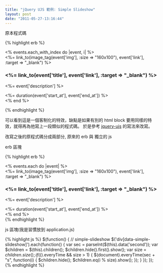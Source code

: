 ```yaml
---
title: "jQuery UJS 範例: Simple Slideshow"
layout: post
date: "2011-05-27-13:16:44"
---
```


原本程式碼

{% highlight erb %}
<div class="box-text">
<% events.each_with_index do |event, i| %> 
  <div class='grid <%= "mydiary-event-#{i+1}" %>'>
    <%= link_to(image_tag(event['img'], :size => "160x100"), event['link'], :target => "_blank") %> 
    <h3><%= link_to(event['title'], event['link'], :target => "_blank") %></h3>
    <p><%= event['description'] %></p>
    <span><%= duration(event['start_at'], event['end_at']) %></span>
  </div>
<% end %> 
</div>

<script type="text/javascript" charset="utf-8">
  $("#activity").find(".grid").hide();
  $("#activity").find(".mydiary-event-1").show();

  $(function(){
    var event_num = 1;
    var event_total = <%= events.size %>;
    $(document).everyTime("15s", function(i) {
      event_num = i % event_total + 1;
      $("#activity").find(".grid").hide();
      $("#activity").find(".mydiary-event-"+event_num).show();
    });
  });
</script>
{% endhighlight %}

可以看到這是一個客制化的特效，缺點是如果有別的 html block 要用同樣的特效，就得再為他寫上一段類似的程式碼。
於是參考 [jquery-ujs][] 的寫法來改寫。

改寫之後的原程式碼分成兩部分, 原來的 erb 與 獨立的 js

erb 區塊

{% highlight erb %}
<div class="box-text" data-simple-slideshow="true" data-second="15">
  <% events.each do |event| %> 
    <div class="grid">
      <%= link_to(image_tag(event['img'], :size => "160x100"), event['link'], :target => "_blank") %> 
      <h3><%= link_to(event['title'], event['link'], :target => "_blank") %></h3>
      <p><%= event['description'] %></p>
      <span><%= duration(event['start_at'], event['end_at']) %></span>
    </div>
  <% end %>
</div>
{% endhighlight %}

js 區塊(我是習慣放到 application.js)

{% highlight js %}
$(function() {
  // simple-slideshow
  $('div[data-simple-slideshow]').each(function() {
    var sec = parseInt($(this).data('second'));
    var $children = $(this).children();
    $children.hide().first().show();
    var size = $children.size();
    if ($().everyTime && size > 1) {
      $(document).everyTime(sec + "s", function(i) {
        $children.hide();
        $children.eq(i % size).show();
      });
    }
  });
});
{% endhighlight %}


[jquery-ujs]: https://github.com/rails/jquery-ujs
